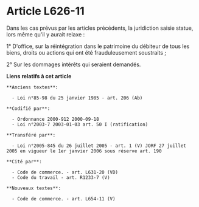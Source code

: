 # Article L626-11

Dans les cas prévus par les articles précédents, la juridiction saisie statue, lors même qu'il y aurait relaxe :

1° D'office, sur la réintégration dans le patrimoine du débiteur de tous les biens, droits ou actions qui ont été
frauduleusement soustraits ;

2° Sur les dommages intérêts qui seraient demandés.

**Liens relatifs à cet article**

	**Anciens textes**:

	  - Loi n°85-98 du 25 janvier 1985 - art. 206 (Ab)

	**Codifié par**:

	  - Ordonnance 2000-912 2000-09-18
	  - Loi n°2003-7 2003-01-03 art. 50 I (ratification)

	**Transféré par**:

	  - Loi n°2005-845 du 26 juillet 2005 - art. 1 (V) JORF 27 juillet 2005 en vigueur le 1er janvier 2006 sous réserve art. 190

	**Cité par**:

	  - Code de commerce. - art. L631-20 (VD)
	  - Code du travail - art. R1233-7 (V)

	**Nouveaux textes**:

	  - Code de commerce. - art. L654-11 (V)
